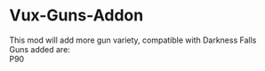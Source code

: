 # Vux-Guns-Addon
 This mod will add more gun variety, compatible with Darkness Falls<br />
Guns added are:<br />
P90